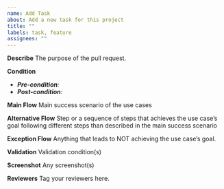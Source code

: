 ```yaml
---
name: Add Task
about: Add a new task for this project
title: ""
labels: task, feature
assignees: ""
---
```


**Describe**
The purpose of the pull request.

**Condition**
- _**Pre-condition**:_
- _**Post-condition**:_ 

**Main Flow**
Main success scenario of the use cases

**Alternative Flow**
Step or a sequence of steps that achieves the use case’s goal following different steps than described in the main success scenario

**Exception Flow**
Anything that leads to NOT achieving the use case’s goal.

**Validation**
Validation condition(s)

**Screenshot**
Any screenshot(s)

**Reviewers**
Tag your reviewers here.
